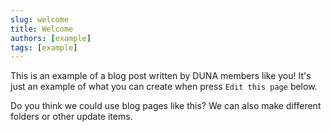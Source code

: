 ```yaml
---
slug: welcome
title: Welcome
authors: [example]
tags: [example]
---
```


This is an example of a blog post written by DUNA members like you! It's just an example of what you can create when press `Edit this page` below.

<!-- truncate -->

Do you think we could use blog pages like this? We can also make different folders or other update items.
